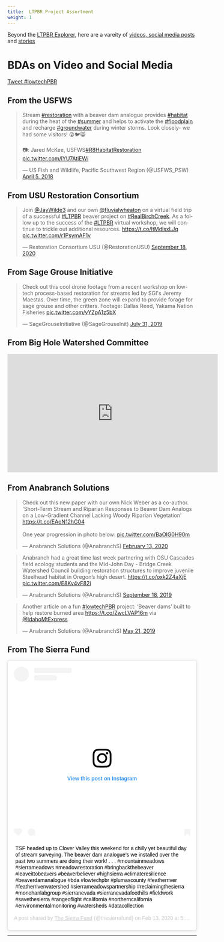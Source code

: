 ```yaml
---
title:  LTPBR Project Assortment
weight: 1
---
```


Beyond the [LTPBR Explorer](http://bdaexplorer.com), here are a vareity of [videos, social media posts]() and [stories]()


# BDAs on Video and Social Media

<a href="https://twitter.com/intent/tweet?button_hashtag=lowtechPBR&ref_src=twsrc%5Etfw" class="twitter-hashtag-button" data-size="large" data-related="" data-show-count="false">Tweet #lowtechPBR</a><script async src="https://platform.twitter.com/widgets.js" charset="utf-8"></script>

## From the USFWS

<blockquote class="twitter-tweet"><p lang="en" dir="ltr">Stream <a href="https://twitter.com/hashtag/restoration?src=hash&amp;ref_src=twsrc%5Etfw">#restoration</a> with a beaver dam analogue provides <a href="https://twitter.com/hashtag/habitat?src=hash&amp;ref_src=twsrc%5Etfw">#habitat</a> during the heat of the <a href="https://twitter.com/hashtag/summer?src=hash&amp;ref_src=twsrc%5Etfw">#summer</a> and helps to activate the <a href="https://twitter.com/hashtag/floodplain?src=hash&amp;ref_src=twsrc%5Etfw">#floodplain</a> and recharge <a href="https://twitter.com/hashtag/groundwater?src=hash&amp;ref_src=twsrc%5Etfw">#groundwater</a> during winter storms. Look closely- we had some visitors! 😮🐦😸<br><br>📷: Jared McKee, USFWS<a href="https://twitter.com/hashtag/R8HabitatRestoration?src=hash&amp;ref_src=twsrc%5Etfw">#R8HabitatRestoration</a> <a href="https://t.co/lYU7AtjEWi">pic.twitter.com/lYU7AtjEWi</a></p>&mdash; US Fish and Wildlife, Pacific Southwest Region (@USFWS_PSW) <a href="https://twitter.com/USFWS_PSW/status/981953383086149632?ref_src=twsrc%5Etfw">April 5, 2018</a></blockquote> <script async src="https://platform.twitter.com/widgets.js" charset="utf-8"></script>




## From USU Restoration Consortium


<blockquote class="twitter-tweet"><p lang="en" dir="ltr">Join <a href="https://twitter.com/JayWilde3?ref_src=twsrc%5Etfw">@JayWilde3</a> and our own <a href="https://twitter.com/fluvialwheaton?ref_src=twsrc%5Etfw">@fluvialwheaton</a> on a virtual field trip of a successful <a href="https://twitter.com/hashtag/LTPBR?src=hash&amp;ref_src=twsrc%5Etfw">#LTPBR</a> beaver project on <a href="https://twitter.com/hashtag/RealBirchCreek?src=hash&amp;ref_src=twsrc%5Etfw">#RealBirchCreek</a>. As a follow up to the success of the <a href="https://twitter.com/hashtag/LTPBR?src=hash&amp;ref_src=twsrc%5Etfw">#LTPBR</a> virtual workshop, we will continue to trickle out additional resources. <a href="https://t.co/ltMdlsxLJq">https://t.co/ltMdlsxLJq</a> <a href="https://t.co/r1PsymAF1v">pic.twitter.com/r1PsymAF1v</a></p>&mdash; Restoration Consortium USU (@RestorationUSU) <a href="https://twitter.com/RestorationUSU/status/1307003842504962048?ref_src=twsrc%5Etfw">September 18, 2020</a></blockquote> <script async src="https://platform.twitter.com/widgets.js" charset="utf-8"></script>

## From Sage Grouse Initiative

<blockquote class="twitter-tweet"><p lang="en" dir="ltr">Check out this cool drone footage from a recent workshop on low-tech process-based restoration for streams led by SGI&#39;s Jeremy Maestas. Over time, the green zone will expand to provide forage for sage grouse and other critters. Footage: Dallas Reed, Yakama Nation Fisheries <a href="https://t.co/vYZpA1z5bX">pic.twitter.com/vYZpA1z5bX</a></p>&mdash; SageGrouseInitiative (@SageGrouseInit) <a href="https://twitter.com/SageGrouseInit/status/1156607599917355009?ref_src=twsrc%5Etfw">July 31, 2019</a></blockquote> <script async src="https://platform.twitter.com/widgets.js" charset="utf-8"></script>


## From Big Hole Watershed Committee
<div clas="responsive-embed">
<iframe width="560" height="315" src="https://www.youtube.com/embed/UG8YWqSHF88" frameborder="0" allow="accelerometer; autoplay; clipboard-write; encrypted-media; gyroscope; picture-in-picture" allowfullscreen></iframe>
</div>



## From Anabranch Solutions

<blockquote class="twitter-tweet"><p lang="en" dir="ltr">Check out this new paper with our own Nick Weber as a co-author. &#39;Short-Term Stream and Riparian Responses to Beaver Dam Analogs on a Low-Gradient Channel Lacking Woody Riparian Vegetation&#39; <a href="https://t.co/EAoN12hG04">https://t.co/EAoN12hG04</a><br><br>One year progression in photo below: <a href="https://t.co/BaOIG0H90m">pic.twitter.com/BaOIG0H90m</a></p>&mdash; Anabranch Solutions (@AnabranchS) <a href="https://twitter.com/AnabranchS/status/1228005418862989313?ref_src=twsrc%5Etfw">February 13, 2020</a></blockquote> <script async src="https://platform.twitter.com/widgets.js" charset="utf-8"></script>

<blockquote class="twitter-tweet"><p lang="en" dir="ltr">Anabranch had a great time last week partnering with OSU Cascades field ecology students and the Mid-John Day - Bridge Creek Watershed Council building restoration structures to improve juvenile Steelhead habitat in Oregon’s high desert. <a href="https://t.co/oxk2Z4aXjE">https://t.co/oxk2Z4aXjE</a> <a href="https://t.co/E8Kv4vF82i">pic.twitter.com/E8Kv4vF82i</a></p>&mdash; Anabranch Solutions (@AnabranchS) <a href="https://twitter.com/AnabranchS/status/1174268478209056769?ref_src=twsrc%5Etfw">September 18, 2019</a></blockquote> <script async src="https://platform.twitter.com/widgets.js" charset="utf-8"></script>

<blockquote class="twitter-tweet"><p lang="en" dir="ltr">Another article on a fun <a href="https://twitter.com/hashtag/lowtechPBR?src=hash&amp;ref_src=twsrc%5Etfw">#lowtechPBR</a> project: ‘Beaver dams’ built to help restore burned area <a href="https://t.co/ZwcLVAP16m">https://t.co/ZwcLVAP16m</a> via <a href="https://twitter.com/IdahoMtExpress?ref_src=twsrc%5Etfw">@IdahoMtExpress</a></p>&mdash; Anabranch Solutions (@AnabranchS) <a href="https://twitter.com/AnabranchS/status/1130865724010795009?ref_src=twsrc%5Etfw">May 21, 2019</a></blockquote> <script async src="https://platform.twitter.com/widgets.js" charset="utf-8"></script>

## From The Sierra Fund

<blockquote class="instagram-media" data-instgrm-captioned data-instgrm-permalink="https://www.instagram.com/p/B8hzEjWBvVC/?utm_source=ig_embed&amp;utm_campaign=loading" data-instgrm-version="12" style=" background:#FFF; border:0; border-radius:3px; box-shadow:0 0 1px 0 rgba(0,0,0,0.5),0 1px 10px 0 rgba(0,0,0,0.15); margin: 1px; max-width:540px; min-width:326px; padding:0; width:99.375%; width:-webkit-calc(100% - 2px); width:calc(100% - 2px);"><div style="padding:16px;"> <a href="https://www.instagram.com/p/B8hzEjWBvVC/?utm_source=ig_embed&amp;utm_campaign=loading" style=" background:#FFFFFF; line-height:0; padding:0 0; text-align:center; text-decoration:none; width:100%;" target="_blank"> <div style=" display: flex; flex-direction: row; align-items: center;"> <div style="background-color: #F4F4F4; border-radius: 50%; flex-grow: 0; height: 40px; margin-right: 14px; width: 40px;"></div> <div style="display: flex; flex-direction: column; flex-grow: 1; justify-content: center;"> <div style=" background-color: #F4F4F4; border-radius: 4px; flex-grow: 0; height: 14px; margin-bottom: 6px; width: 100px;"></div> <div style=" background-color: #F4F4F4; border-radius: 4px; flex-grow: 0; height: 14px; width: 60px;"></div></div></div><div style="padding: 19% 0;"></div> <div style="display:block; height:50px; margin:0 auto 12px; width:50px;"><svg width="50px" height="50px" viewBox="0 0 60 60" version="1.1" xmlns="https://www.w3.org/2000/svg" xmlns:xlink="https://www.w3.org/1999/xlink"><g stroke="none" stroke-width="1" fill="none" fill-rule="evenodd"><g transform="translate(-511.000000, -20.000000)" fill="#000000"><g><path d="M556.869,30.41 C554.814,30.41 553.148,32.076 553.148,34.131 C553.148,36.186 554.814,37.852 556.869,37.852 C558.924,37.852 560.59,36.186 560.59,34.131 C560.59,32.076 558.924,30.41 556.869,30.41 M541,60.657 C535.114,60.657 530.342,55.887 530.342,50 C530.342,44.114 535.114,39.342 541,39.342 C546.887,39.342 551.658,44.114 551.658,50 C551.658,55.887 546.887,60.657 541,60.657 M541,33.886 C532.1,33.886 524.886,41.1 524.886,50 C524.886,58.899 532.1,66.113 541,66.113 C549.9,66.113 557.115,58.899 557.115,50 C557.115,41.1 549.9,33.886 541,33.886 M565.378,62.101 C565.244,65.022 564.756,66.606 564.346,67.663 C563.803,69.06 563.154,70.057 562.106,71.106 C561.058,72.155 560.06,72.803 558.662,73.347 C557.607,73.757 556.021,74.244 553.102,74.378 C549.944,74.521 548.997,74.552 541,74.552 C533.003,74.552 532.056,74.521 528.898,74.378 C525.979,74.244 524.393,73.757 523.338,73.347 C521.94,72.803 520.942,72.155 519.894,71.106 C518.846,70.057 518.197,69.06 517.654,67.663 C517.244,66.606 516.755,65.022 516.623,62.101 C516.479,58.943 516.448,57.996 516.448,50 C516.448,42.003 516.479,41.056 516.623,37.899 C516.755,34.978 517.244,33.391 517.654,32.338 C518.197,30.938 518.846,29.942 519.894,28.894 C520.942,27.846 521.94,27.196 523.338,26.654 C524.393,26.244 525.979,25.756 528.898,25.623 C532.057,25.479 533.004,25.448 541,25.448 C548.997,25.448 549.943,25.479 553.102,25.623 C556.021,25.756 557.607,26.244 558.662,26.654 C560.06,27.196 561.058,27.846 562.106,28.894 C563.154,29.942 563.803,30.938 564.346,32.338 C564.756,33.391 565.244,34.978 565.378,37.899 C565.522,41.056 565.552,42.003 565.552,50 C565.552,57.996 565.522,58.943 565.378,62.101 M570.82,37.631 C570.674,34.438 570.167,32.258 569.425,30.349 C568.659,28.377 567.633,26.702 565.965,25.035 C564.297,23.368 562.623,22.342 560.652,21.575 C558.743,20.834 556.562,20.326 553.369,20.18 C550.169,20.033 549.148,20 541,20 C532.853,20 531.831,20.033 528.631,20.18 C525.438,20.326 523.257,20.834 521.349,21.575 C519.376,22.342 517.703,23.368 516.035,25.035 C514.368,26.702 513.342,28.377 512.574,30.349 C511.834,32.258 511.326,34.438 511.181,37.631 C511.035,40.831 511,41.851 511,50 C511,58.147 511.035,59.17 511.181,62.369 C511.326,65.562 511.834,67.743 512.574,69.651 C513.342,71.625 514.368,73.296 516.035,74.965 C517.703,76.634 519.376,77.658 521.349,78.425 C523.257,79.167 525.438,79.673 528.631,79.82 C531.831,79.965 532.853,80.001 541,80.001 C549.148,80.001 550.169,79.965 553.369,79.82 C556.562,79.673 558.743,79.167 560.652,78.425 C562.623,77.658 564.297,76.634 565.965,74.965 C567.633,73.296 568.659,71.625 569.425,69.651 C570.167,67.743 570.674,65.562 570.82,62.369 C570.966,59.17 571,58.147 571,50 C571,41.851 570.966,40.831 570.82,37.631"></path></g></g></g></svg></div><div style="padding-top: 8px;"> <div style=" color:#3897f0; font-family:Arial,sans-serif; font-size:14px; font-style:normal; font-weight:550; line-height:18px;"> View this post on Instagram</div></div><div style="padding: 12.5% 0;"></div> <div style="display: flex; flex-direction: row; margin-bottom: 14px; align-items: center;"><div> <div style="background-color: #F4F4F4; border-radius: 50%; height: 12.5px; width: 12.5px; transform: translateX(0px) translateY(7px);"></div> <div style="background-color: #F4F4F4; height: 12.5px; transform: rotate(-45deg) translateX(3px) translateY(1px); width: 12.5px; flex-grow: 0; margin-right: 14px; margin-left: 2px;"></div> <div style="background-color: #F4F4F4; border-radius: 50%; height: 12.5px; width: 12.5px; transform: translateX(9px) translateY(-18px);"></div></div><div style="margin-left: 8px;"> <div style=" background-color: #F4F4F4; border-radius: 50%; flex-grow: 0; height: 20px; width: 20px;"></div> <div style=" width: 0; height: 0; border-top: 2px solid transparent; border-left: 6px solid #f4f4f4; border-bottom: 2px solid transparent; transform: translateX(16px) translateY(-4px) rotate(30deg)"></div></div><div style="margin-left: auto;"> <div style=" width: 0px; border-top: 8px solid #F4F4F4; border-right: 8px solid transparent; transform: translateY(16px);"></div> <div style=" background-color: #F4F4F4; flex-grow: 0; height: 12px; width: 16px; transform: translateY(-4px);"></div> <div style=" width: 0; height: 0; border-top: 8px solid #F4F4F4; border-left: 8px solid transparent; transform: translateY(-4px) translateX(8px);"></div></div></div></a> <p style=" margin:8px 0 0 0; padding:0 4px;"> <a href="https://www.instagram.com/p/B8hzEjWBvVC/?utm_source=ig_embed&amp;utm_campaign=loading" style=" color:#000; font-family:Arial,sans-serif; font-size:14px; font-style:normal; font-weight:normal; line-height:17px; text-decoration:none; word-wrap:break-word;" target="_blank">TSF headed up to Clover Valley this weekend for a chilly yet beautiful day of stream surveying. The beaver dam analogue’s we installed over the past two summers are doing their work! . . . #mountainmeadows #sierrameadows #meadowrestoration #bringbackthebeaver #leaveittobeavers #beaverbeliever #highsierra #climateresilience #beaverdamanalogue #bda #lowtechpbr #plumascounty #featherriver #featherriverwatershed #sierrameadowspartnership #reclaimingthesierra #monohanlabgroup #sierranevada #sierranevadafoothills #fieldwork #savethesierra #rangeoflight #california #northerncalifornia #environmentalmonitoring #watersheds #datacollection</a></p> <p style=" color:#c9c8cd; font-family:Arial,sans-serif; font-size:14px; line-height:17px; margin-bottom:0; margin-top:8px; overflow:hidden; padding:8px 0 7px; text-align:center; text-overflow:ellipsis; white-space:nowrap;">A post shared by <a href="https://www.instagram.com/thesierrafund/?utm_source=ig_embed&amp;utm_campaign=loading" style=" color:#c9c8cd; font-family:Arial,sans-serif; font-size:14px; font-style:normal; font-weight:normal; line-height:17px;" target="_blank"> The Sierra Fund</a> (@thesierrafund) on <time style=" font-family:Arial,sans-serif; font-size:14px; line-height:17px;" datetime="2020-02-14T01:01:06+00:00">Feb 13, 2020 at 5:01pm PST</time></p></div></blockquote> <script async src="//www.instagram.com/embed.js"></script>

-------

#